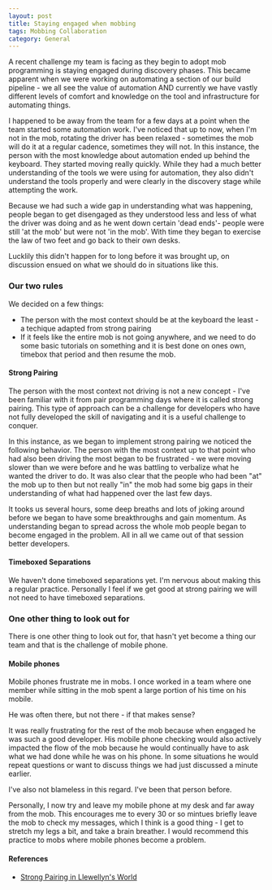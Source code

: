 ```yaml
---
layout: post
title: Staying engaged when mobbing
tags: Mobbing Collaboration
category: General
---
```


A recent challenge my team is facing as they begin to adopt mob programming is staying engaged during discovery phases. This became apparent when we were working on automating a section of our build pipeline - we all see the value of automation AND currently we have vastly different levels of comfort and knowledge on the tool and infrastructure for automating things.

I happened to be away from the team for a few days at a point when the team started some automation work. I've noticed that up to now, when I'm not in the mob, rotating the driver has been relaxed - sometimes the mob will do it at a regular cadence, sometimes they will not. In this instance, the person with the most knowledge about automation ended up behind the keyboard. They started moving really quickly. While they had a much better understanding of the tools we were using for automation, they also didn't understand the tools properly and were clearly in the discovery stage while attempting the work.

Because we had such a wide gap in understanding what was happening, people began to get disengaged as they understood less and less of what the driver was doing and as he went down certain 'dead ends'- people were still 'at the mob' but were not 'in the mob'. With time they began to exercise the law of two feet and go back to their own desks.

Lucklily this didn't happen for to long before it was brought up, on discussion ensued on what we should do in situations like this.

### Our two rules

We decided on a few things:  
- The person with the most context should be at the keyboard the least - a techique adapted from strong pairing    
- If it feels like the entire mob is not going anywhere, and we need to do some basic tutorials on something and it is best done on ones own, timebox that period and then resume the mob.    

#### Strong Pairing

The person with the most context not driving is not a new concept - I've been familiar with it from pair programming days where it is called strong pairing. This type of approach can be a challenge for developers who have not fully developed the skill of navigating and it is a useful challenge to conquer.

In this instance, as we began to implement strong pairing we noticed the following behavior. The person with the most context up to that point who had also been driving the most began to be frustrated - we were moving slower than we were before and he was battling to verbalize what he wanted the driver to do. It was also clear that the people who had been "at" the mob up to then but not really "in" the mob had some big gaps in their understanding of what had happened over the last few days. 

It tooks us several hours, some deep breaths and lots of joking around before we began to have some breakthroughs and gain momentum. As understanding began to spread across the whole mob people began to become engaged in the problem. All in all we came out of that session better developers.

#### Timeboxed Separations

We haven't done timeboxed separations yet. I'm nervous about making this a regular practice. Personally I feel if we get good at strong pairing we will not need to have timeboxed separations. 

### One other thing to look out for

There is one other thing to look out for, that hasn't yet become a thing our team and that is the challenge of mobile phone.

#### Mobile phones

Mobile phones frustrate me in mobs. I once worked in a team where one member while sitting in the mob spent a large portion of his time on his mobile. 

He was often there, but not there - if that makes sense? 

It was really frustrating for the rest of the mob because when engaged he was such a good developer. His mobile phone checking would also actively impacted the flow of the mob because he would continually have to ask what we had done while he was on his phone. In some situations he would repeat questions or want to discuss things we had just discussed a minute earlier. 

I've also not blameless in this regard. I've been that person before.

Personally, I now try and leave my mobile phone at my desk and far away from the mob. This encourages me to every 30 or so mintues briefly leave the mob to check my messages, which I think is a good thing - I get to stretch my legs a bit, and take a brain breather. I would recommend this practice to mobs where mobile phones become a problem.



#### References

- [Strong Pairing in Llewellyn's World](http://llewellynfalco.blogspot.co.nz/2014/06/llewellyns-strong-style-pairing.html)

